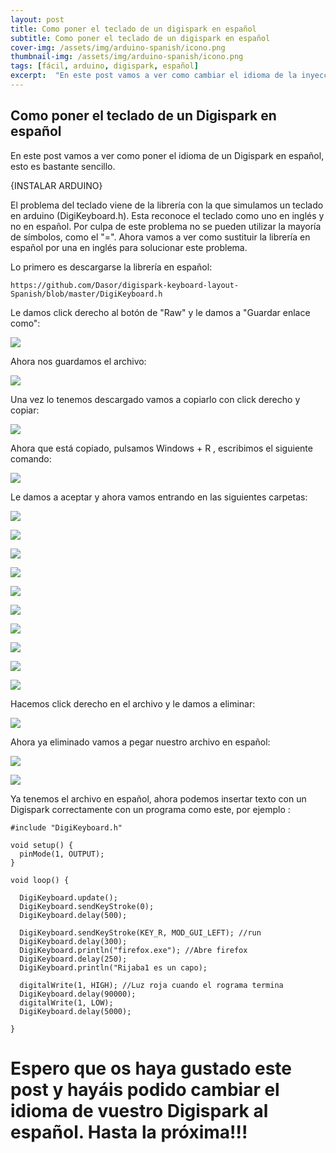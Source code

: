 ```yaml
---
layout: post
title: Como poner el teclado de un digispark en español
subtitle: Como poner el teclado de un digispark en español
cover-img: /assets/img/arduino-spanish/icono.png
thumbnail-img: /assets/img/arduino-spanish/icono.png
tags: [fácil, arduino, digispark, español]
excerpt:  "En este post vamos a ver como cambiar el idioma de la inyección de texto en un Dgispark. Para esto simplemente tenemos que cambiar una librería por otra que nos vamos a descargar"
---
```


## Como poner el teclado de un Digispark en español

En este post vamos a ver como poner el idioma de un Digispark en español, esto es bastante sencillo. 

{INSTALAR ARDUINO}


El problema del teclado viene de la librería con la que simulamos un teclado en arduino (DigiKeyboard.h). Esta reconoce el teclado como uno en inglés y no en español. Por culpa de este problema no se pueden utilizar la mayoría de símbolos, como el "=". Ahora vamos a ver como sustituir la librería en español por una en inglés para solucionar este problema.

Lo primero es descargarse la librería en español:

`https://github.com/Dasor/digispark-keyboard-layout-Spanish/blob/master/DigiKeyboard.h`

Le damos click derecho al botón de "Raw" y le damos a "Guardar enlace como":

![](/assets/img/arduino-spanish/descargar.png)

Ahora nos guardamos el archivo:

![](/assets/img/arduino-spanish/descargar2.png)

Una vez lo tenemos descargado vamos a copiarlo con click derecho y copiar:

![](/assets/img/arduino-spanish/paso.png)


Ahora que está copiado, pulsamos Windows + R , escribimos el siguiente comando:


![](/assets/img/arduino-spanish/paso2.png)


Le damos a aceptar y ahora vamos entrando en las siguientes carpetas:


![](/assets/img/arduino-spanish/paso3.png)

![](/assets/img/arduino-spanish/paso4.png)

![](/assets/img/arduino-spanish/paso5.png)

![](/assets/img/arduino-spanish/paso6.png)

![](/assets/img/arduino-spanish/paso7.png)

![](/assets/img/arduino-spanish/paso8.png)

![](/assets/img/arduino-spanish/paso9.png)

![](/assets/img/arduino-spanish/paso9.png)

![](/assets/img/arduino-spanish/paso10.png)

![](/assets/img/arduino-spanish/paso11.png)


Hacemos click derecho en el archivo y le damos a eliminar:


![](/assets/img/arduino-spanish/paso12.png)

Ahora ya eliminado vamos a pegar nuestro archivo en español:


![](/assets/img/arduino-spanish/paso13.png)

![](/assets/img/arduino-spanish/paso14.png)

Ya tenemos el archivo en español, ahora podemos insertar texto con un Digispark correctamente con un programa como este, por ejemplo :

```
#include "DigiKeyboard.h"                                
                                                         
void setup() {                                           
  pinMode(1, OUTPUT);                                    
}                                                        
                                                         
void loop() {                                            
                                                         
  DigiKeyboard.update();                                 
  DigiKeyboard.sendKeyStroke(0);                         
  DigiKeyboard.delay(500);                               
                                                         
  DigiKeyboard.sendKeyStroke(KEY_R, MOD_GUI_LEFT); //run 
  DigiKeyboard.delay(300);                               
  DigiKeyboard.println("firefox.exe"); //Abre firefox    
  DigiKeyboard.delay(250);                               
  DigiKeyboard.println("Rijaba1 es un capo);                    
                                                         
  digitalWrite(1, HIGH); //Luz roja cuando el rograma termina  
  DigiKeyboard.delay(90000);                                  
  digitalWrite(1, LOW);                                        
  DigiKeyboard.delay(5000);                                   
                                                               
}                                                              
```

# Espero que os haya gustado este post y hayáis podido cambiar el idioma de vuestro Digispark al español. Hasta la próxima!!!
